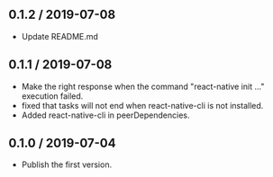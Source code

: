 0.1.2 / 2019-07-08
------------------
- Update README.md

0.1.1 / 2019-07-08
------------------
- Make the right response when the command "react-native init ..." execution failed.
- fixed that tasks will not end when react-native-cli is not installed.
- Added react-native-cli in peerDependencies.

0.1.0 / 2019-07-04
------------------
- Publish the first version.